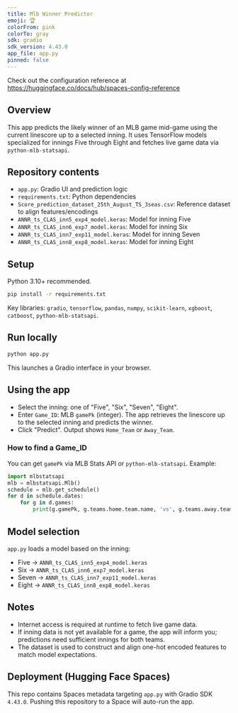 ```yaml
---
title: Mlb Winner Predictor
emoji: 🏆
colorFrom: pink
colorTo: gray
sdk: gradio
sdk_version: 4.43.0
app_file: app.py
pinned: false
---
```


Check out the configuration reference at https://huggingface.co/docs/hub/spaces-config-reference

## Overview
This app predicts the likely winner of an MLB game mid-game using the current linescore up to a selected inning. It uses TensorFlow models specialized for innings Five through Eight and fetches live game data via `python-mlb-statsapi`.

## Repository contents
- `app.py`: Gradio UI and prediction logic
- `requirements.txt`: Python dependencies
- `Score_prediction_dataset_25th_August_TS_3seas.csv`: Reference dataset to align features/encodings
- `ANNR_ts_CLAS_inn5_exp4_model.keras`: Model for inning Five
- `ANNR_ts_CLAS_inn6_exp7_model.keras`: Model for inning Six
- `ANNR_ts_CLAS_inn7_exp11_model.keras`: Model for inning Seven
- `ANNR_ts_CLAS_inn8_exp8_model.keras`: Model for inning Eight

## Setup
Python 3.10+ recommended.

```bash
pip install -r requirements.txt
```

Key libraries: `gradio`, `tensorflow`, `pandas`, `numpy`, `scikit-learn`, `xgboost`, `catboost`, `python-mlb-statsapi`.

## Run locally
```bash
python app.py
```
This launches a Gradio interface in your browser.

## Using the app
- Select the inning: one of "Five", "Six", "Seven", "Eight".
- Enter `Game_ID`: MLB `gamePk` (integer). The app retrieves the linescore up to the selected inning and predicts the winner.
- Click "Predict". Output shows `Home_Team` or `Away_Team`.

### How to find a Game_ID
You can get `gamePk` via MLB Stats API or `python-mlb-statsapi`. Example:
```python
import mlbstatsapi
mlb = mlbstatsapi.Mlb()
schedule = mlb.get_schedule()
for d in schedule.dates:
    for g in d.games:
        print(g.gamePk, g.teams.home.team.name, 'vs', g.teams.away.team.name)
```

## Model selection
`app.py` loads a model based on the inning:
- Five → `ANNR_ts_CLAS_inn5_exp4_model.keras`
- Six → `ANNR_ts_CLAS_inn6_exp7_model.keras`
- Seven → `ANNR_ts_CLAS_inn7_exp11_model.keras`
- Eight → `ANNR_ts_CLAS_inn8_exp8_model.keras`

## Notes
- Internet access is required at runtime to fetch live game data.
- If inning data is not yet available for a game, the app will inform you; predictions need sufficient innings for both teams.
- The dataset is used to construct and align one-hot encoded features to match model expectations.

## Deployment (Hugging Face Spaces)
This repo contains Spaces metadata targeting `app.py` with Gradio SDK `4.43.0`. Pushing this repository to a Space will auto-run the app.
